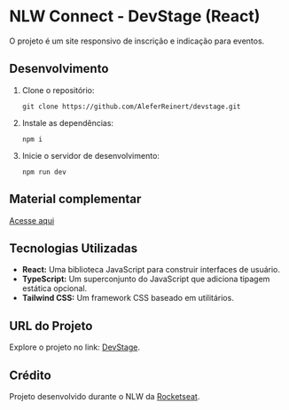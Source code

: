 # NLW Connect - DevStage (React)

O projeto é um site responsivo de inscrição e indicação para eventos.

## Desenvolvimento

1. Clone o repositório:

   ```
   git clone https://github.com/AleferReinert/devstage.git
   ```

2. Instale as dependências:

   ```
   npm i
   ```

3. Inicie o servidor de desenvolvimento:

   ```
   npm run dev
   ```

## Material complementar

[Acesse aqui](https://efficient-sloth-d85.notion.site/NLW-Connect-337b47bcef1640fc9a536f66dd45d8f1)

## Tecnologias Utilizadas

- **React:** Uma biblioteca JavaScript para construir interfaces de usuário.
- **TypeScript:** Um superconjunto do JavaScript que adiciona tipagem estática opcional.
- **Tailwind CSS:** Um framework CSS baseado em utilitários.

## URL do Projeto

Explore o projeto no link: [DevStage](https://devstage-nlw-connect.vercel.app).

## Crédito

Projeto desenvolvido durante o NLW da [Rocketseat](https://github.com/Rocketseat).


